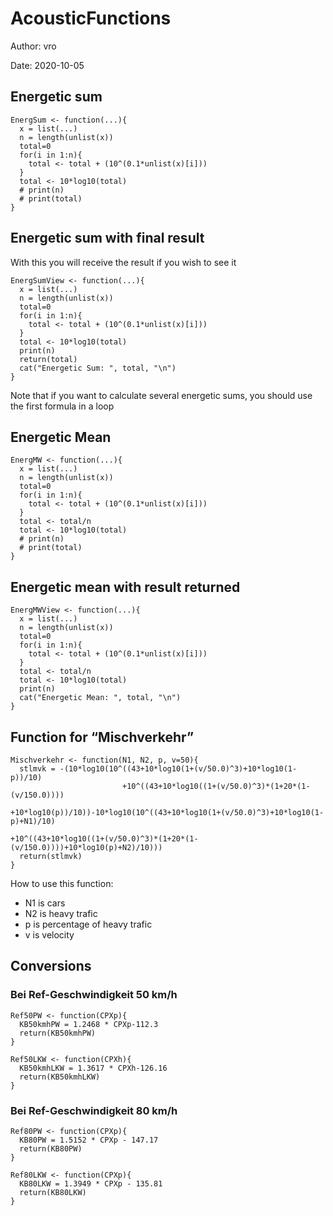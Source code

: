 # AcousticFunctions

Author: vro

Date:   2020-10-05


## Energetic sum
```{r}
EnergSum <- function(...){
  x = list(...)
  n = length(unlist(x))
  total=0
  for(i in 1:n){
    total <- total + (10^(0.1*unlist(x)[i]))
  }
  total <- 10*log10(total)
  # print(n)
  # print(total)
}
```

## Energetic sum with final result
With this you will receive the result if you wish to see it
```{r}
EnergSumView <- function(...){
  x = list(...)
  n = length(unlist(x))
  total=0
  for(i in 1:n){
    total <- total + (10^(0.1*unlist(x)[i]))
  }
  total <- 10*log10(total)
  print(n)
  return(total)
  cat("Energetic Sum: ", total, "\n")
}
```

Note that if you want to calculate several energetic sums, you should use the first formula in a loop

## Energetic Mean
```{r}
EnergMW <- function(...){
  x = list(...)
  n = length(unlist(x))
  total=0
  for(i in 1:n){
    total <- total + (10^(0.1*unlist(x)[i]))
  }
  total <- total/n
  total <- 10*log10(total)
  # print(n)
  # print(total)
}
```
## Energetic mean with result returned
```{r}
EnergMWView <- function(...){
  x = list(...)
  n = length(unlist(x))
  total=0
  for(i in 1:n){
    total <- total + (10^(0.1*unlist(x)[i]))
  }
  total <- total/n
  total <- 10*log10(total)
  print(n)
  cat("Energetic Mean: ", total, "\n")
}
```

## Function for “Mischverkehr”
```{r}
Mischverkehr <- function(N1, N2, p, v=50){
  stlmvk = -(10*log10(10^((43+10*log10(1+(v/50.0)^3)+10*log10(1-p))/10)
                         +10^((43+10*log10((1+(v/50.0)^3)*(1+20*(1-(v/150.0))))
                                +10*log10(p))/10))-10*log10(10^((43+10*log10(1+(v/50.0)^3)+10*log10(1-p)+N1)/10)
                                                                  +10^((43+10*log10((1+(v/50.0)^3)*(1+20*(1-(v/150.0))))+10*log10(p)+N2)/10)))
  return(stlmvk)
}
```
How to use this function:
* N1 is cars
* N2 is heavy trafic
* p is percentage of heavy trafic
* v is velocity

## Conversions
### Bei Ref-Geschwindigkeit 50 km/h
```{r}
Ref50PW <- function(CPXp){
  KB50kmhPW = 1.2468 * CPXp-112.3
  return(KB50kmhPW)
}

Ref50LKW <- function(CPXh){
  KB50kmhLKW = 1.3617 * CPXh-126.16
  return(KB50kmhLKW)
}  
```
### Bei Ref-Geschwindigkeit 80 km/h
```{r}
Ref80PW <- function(CPXp){
  KB80PW = 1.5152 * CPXp - 147.17
  return(KB80PW)
}

Ref80LKW <- function(CPXp){
  KB80LKW = 1.3949 * CPXp - 135.81
  return(KB80LKW)
}
```
















